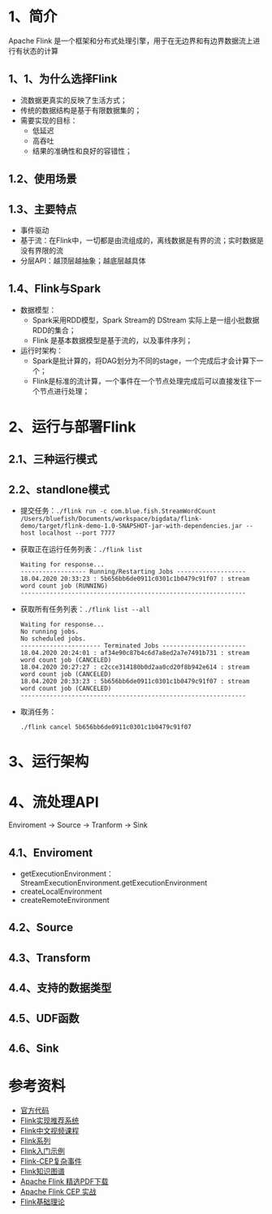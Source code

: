 # 1、简介

Apache Flink 是一个框架和分布式处理引擎，用于在无边界和有边界数据流上进行有状态的计算

## 1、1、为什么选择Flink

- 流数据更真实的反映了生活方式；
- 传统的数据结构是基于有限数据集的；
- 需要实现的目标：
    - 低延迟
    - 高吞吐
    - 结果的准确性和良好的容错性；

## 1.2、使用场景

## 1.3、主要特点

- 事件驱动
- 基于流：在Flink中，一切都是由流组成的，离线数据是有界的流；实时数据是没有界限的流
- 分层API：越顶层越抽象；越底层越具体

## 1.4、Flink与Spark

- 数据模型：
    - Spark采用RDD模型，Spark Stream的 DStream 实际上是一组小批数据RDD的集合；
    - Flink 是基本数据模型是基于流的，以及事件序列；
- 运行时架构：
    - Spark是批计算的，将DAG划分为不同的stage，一个完成后才会计算下一个；
    - Flink是标准的流计算，一个事件在一个节点处理完成后可以直接发往下一个节点进行处理；

# 2、运行与部署Flink

## 2.1、三种运行模式

## 2.2、standlone模式

- 提交任务：`./flink run -c com.blue.fish.StreamWordCount /Users/bluefish/Documents/workspace/bigdata/flink-demo/target/flink-demo-1.0-SNAPSHOT-jar-with-dependencies.jar --host localhost --port 7777`

- 获取正在运行任务列表：`./flink list`
    ```
    Waiting for response...
    ------------------ Running/Restarting Jobs -------------------
    18.04.2020 20:33:23 : 5b656bb6de0911c0301c1b0479c91f07 : stream word count job (RUNNING)
    --------------------------------------------------------------
    ```

- 获取所有任务列表：`./flink list --all`
    ```
    Waiting for response...
    No running jobs.
    No scheduled jobs.
    ---------------------- Terminated Jobs -----------------------
    18.04.2020 20:24:01 : af34e90c87b4c6d7a8ed2a7e7491b731 : stream word count job (CANCELED)
    18.04.2020 20:27:27 : c2cce314180b0d2aa0cd20f8b942e614 : stream word count job (CANCELED)
    18.04.2020 20:33:23 : 5b656bb6de0911c0301c1b0479c91f07 : stream word count job (CANCELED)
    --------------------------------------------------------------
    ```
- 取消任务：
    ```
    ./flink cancel 5b656bb6de0911c0301c1b0479c91f07
    ```

# 3、运行架构

# 4、流处理API

Enviroment  -> Source -> Tranform -> Sink

## 4.1、Enviroment

- getExecutionEnvironment：
    StreamExecutionEnvironment.getExecutionEnvironment
- createLocalEnvironment
- createRemoteEnvironment

## 4.2、Source

## 4.3、Transform

## 4.4、支持的数据类型

## 4.5、UDF函数

## 4.6、Sink


# 参考资料

- [官方代码](https://github.com/apache/flink)
- [Flink实现推荐系统](https://github.com/CheckChe0803/flink-recommandSystem-demo)
- [Flink中文视频课程](https://github.com/flink-china/flink-training-course)
- [Flink系列](http://wuchong.me/categories/Flink/)
- [Flink入门示例](https://github.com/zhisheng17/flink-learning)
- [Flink-CEP复杂事件](https://cloud.tencent.com/developer/article/1448608)
- [Flink知识图谱](https://yq.aliyun.com/articles/744741?spm=a2c4e.11153940.0.0.69bc12ecS2IswO)
- [Apache Flink 精选PDF下载](https://yq.aliyun.com/articles/81743?spm=a2c4e.11153940.0.0.69bc12ecS2IswO)
- [Apache Flink CEP 实战](https://yq.aliyun.com/articles/738451?utm_content=g_1000094637)
- [Flink基础理论](https://blog.csdn.net/oTengYue/article/details/102689538)

